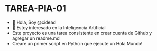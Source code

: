 # TAREA-PIA-01
- 👋 Hola, Soy @cidead
- 👀 Estoy interesado en la Inteligencia Artificial
- Este proyecto es una tarea consistente en crear cuenta de Github y agregar un readme.md
- Creare un primer script en Python que ejecute un Hola Mundo!
